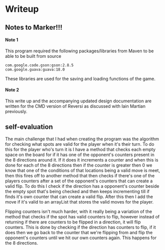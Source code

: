 # Writeup

## Notes to Marker!!!
#### Note 1
This program required the following packages/libraries from Maven to be able to be built from source
```
com.google.code.gson:gson:2.8.5
com.google.guava:guava:18.0
```
These libraries are used for the saving and loading functions of the game.

#### Note 2
This write up and the accompanying updated design documentation are written for the CMD version of Reversi as discussed with Iain Martian previously.

## self-evaluation

The main challenge that I had when creating the program was the algorithm for checking what spots are valid for the player when it's their turn. To do this for the player who's turn it is I have a method that checks each empty space on the board for if it has one of the opponent's counters present in the 8 directions around it. If it does it increments a counter and when this is done for each of the 8 directions then if the counter is greater then 0 we know that one of the conditions of that locations being a valid move is meet, then this fires off to another method that then checks if there's one of the players counters after a set of the opponent's counters that can create a valid flip. To do this I check if the direction has a opponent's counter beside the empty spot that's being checked and then keeps incrementing till if finds it's own counter that can create a valid flip. After this then I add the move if it's valid to an arrayList that stores the valid moves for the player.

Flipping counters isn't much harder, with it really being a variation of the method that checks if the spot has valid counters to flip, however instead of returning if there are counters to be flipped in a direction, it will flip counters. This is done by checking if the direction has counters to flip, if it does then we go back to the counter that we're flipping from and flip the opponent's counters until we hit our own counters again. This happens for the 8 directions. 
